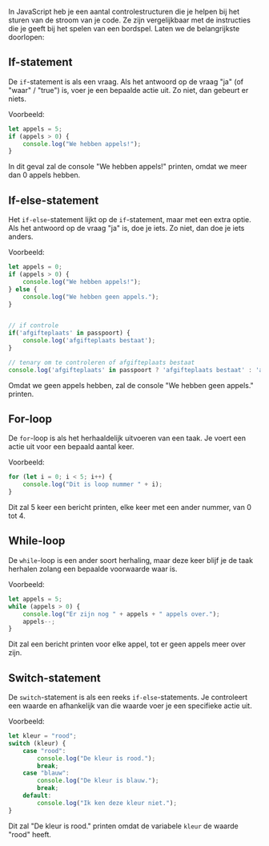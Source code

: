 In JavaScript heb je een aantal controlestructuren die je helpen bij het sturen van de stroom van je code. Ze zijn vergelijkbaar met de instructies die je geeft bij het spelen van een bordspel. Laten we de belangrijkste doorlopen:

## If-statement

De `if`-statement is als een vraag. Als het antwoord op de vraag "ja" (of "waar" / "true") is, voer je een bepaalde actie uit. Zo niet, dan gebeurt er niets.

Voorbeeld:
```javascript
let appels = 5;
if (appels > 0) {
    console.log("We hebben appels!");
}
```
In dit geval zal de console "We hebben appels!" printen, omdat we meer dan 0 appels hebben.

## If-else-statement

Het `if-else`-statement lijkt op de `if`-statement, maar met een extra optie. Als het antwoord op de vraag "ja" is, doe je iets. Zo niet, dan doe je iets anders.

Voorbeeld:
```javascript
let appels = 0;
if (appels > 0) {
    console.log("We hebben appels!");
} else {
    console.log("We hebben geen appels.");
}


// if controle
if('afgifteplaats' in passpoort) {
    console.log('afgifteplaats bestaat');
}

// tenary om te controleren of afgifteplaats bestaat
console.log('afgifteplaats' in passpoort ? 'afgifteplaats bestaat' : 'afgifteplaats bestaat niet');

```
Omdat we geen appels hebben, zal de console "We hebben geen appels." printen.

## For-loop

De `for`-loop is als het herhaaldelijk uitvoeren van een taak. Je voert een actie uit voor een bepaald aantal keer.

Voorbeeld:
```javascript
for (let i = 0; i < 5; i++) {
    console.log("Dit is loop nummer " + i);
}
```
Dit zal 5 keer een bericht printen, elke keer met een ander nummer, van 0 tot 4.

## While-loop

De `while`-loop is een ander soort herhaling, maar deze keer blijf je de taak herhalen zolang een bepaalde voorwaarde waar is.

Voorbeeld:
```javascript
let appels = 5;
while (appels > 0) {
    console.log("Er zijn nog " + appels + " appels over.");
    appels--;
}
```
Dit zal een bericht printen voor elke appel, tot er geen appels meer over zijn.

## Switch-statement

De `switch`-statement is als een reeks `if-else`-statements. Je controleert een waarde en afhankelijk van die waarde voer je een specifieke actie uit.

Voorbeeld:
```javascript
let kleur = "rood";
switch (kleur) {
    case "rood":
        console.log("De kleur is rood.");
        break;
    case "blauw":
        console.log("De kleur is blauw.");
        break;
    default:
        console.log("Ik ken deze kleur niet.");
}
```
Dit zal "De kleur is rood." printen omdat de variabele `kleur` de waarde "rood" heeft.

